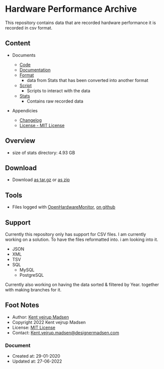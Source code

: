 # Hardware Performance Archive
This repository contains data that are recorded hardware performance it is 
recorded in csv format. 

## Content
* Documents
    * [Code](code/readme.md)
    * [Documentation](docs/readme.md)
    * [Format](format/readme.md)
        * data from Stats that has been converted into another format
    * [Script](script/readme.md)
        * Scripts to interact with the data
    * [Stats](stats/readme.md)
        * Contains raw recorded data

* Appendicies
    * [Changelog](CHANGELOG.md)
    * [License - MIT License](license.md)


## Overview
* size of stats directory: 4.93 GB


## Download
* Download [as tar.gz](https://1drv.ms/u/s!AnVSo6qhoQp5j44rG0V-dvyoxs3r_w) or [as zip](https://1drv.ms/u/s!AnVSo6qhoQp5j49a5woqf6x41OHMYg?e=SgTFxC)


## Tools
* Files logged with [OpenHardwareMonitor](https://openhardwaremonitor.org/downloads/),
[on github](https://github.com/openhardwaremonitor/openhardwaremonitor)


## Support
Currently this repository only has support for CSV files. I am currently working on a solution. To have the files reformatted into. i am looking into it.
* JSON
* XML
* TSV
* SQL
    * MySQL
    * PostgreSQL

Currently also working on having the data sorted & filtered by Year. together with making branches for it.


## Foot Notes
* Author: [Kent vejrup Madsen](https://github.com/kentVejrupMadsen/)
* Copyright 2022 Kent vejrup Madsen
* License: [MIT License](license.md)
* Contact: Kent.vejrup.madsen@designermadsen.com


### Document
* Created at: 29-01-2020
* Updated at: 27-06-2022
